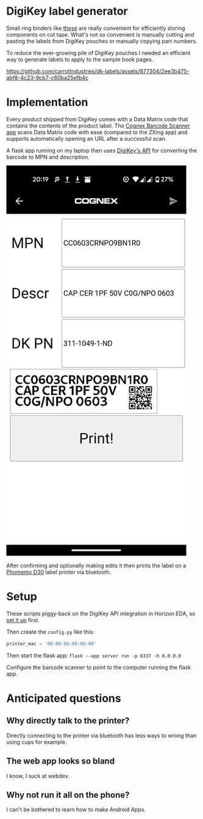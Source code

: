 DigiKey label generator
=======================

Small ring binders like [these](https://www.ebay.de/itm/252799830563) 
are really convenient for efficiently storing components on cut tape. 
What's not so convenient is manually cutting and pasting the labels 
from DigiKey pouches or manually copying part numbers.

To reduce the ever-growing pile of DigiKey pouches I needed an 
efficient way to generate labels to apply to the sample book pages.

https://github.com/carrotIndustries/dk-labels/assets/877304/2ee3b475-abf8-4c23-9cb7-c60ba25efb4c

# Implementation

Every product shipped from DigiKey comes with a Data Matrix code that 
contains the contents of the product label. The [Cognex Barcode Scanner 
app](https://play.google.com/store/apps/details?id=com.manateeworks.barcodescanners)
scans Data Matrix code with ease (compared to the ZXing app) and 
supports automatically opening an URL after a successful scan.

A flask app running on my laptop then uses [DigiKey's 
API](https://developer.digikey.com/products/barcode/barcoding/product2dbarcode)
for converting the barcode to MPN and description.

![Form with MPN, description and DK PN](media/app.png)

After confirming and optionally making edits it then prints the label 
on a [Phomemo 
D30](https://phomemo.com/de-de/products/d30-etikettenhersteller) label 
printer via bluetooth.

# Setup

These scripts piggy-back on the DigiKey API integration in Horizon EDA, 
so [set it 
up](https://horizon-eda.readthedocs.io/en/latest/digikey-api.html) 
first.

Then create the `config.py` like this:
```python
printer_mac = '00:00:00:00:00:00'
```

Then start the flask app: `flask --app server run -p 8337 -h 0.0.0.0`

Configure the barcode scanner to point to the computer running the 
flask app.

# Anticipated questions

## Why directly talk to the printer?

Directly connecting to the printer via bluetooth has less ways to wrong 
than using cups for example.

## The web app looks so bland

I know, I suck at webdev.

## Why not run it all on the phone?

I can't be bothered to learn how to make Android Apps.
